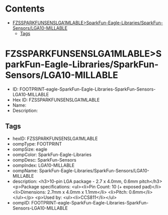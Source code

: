 



Contents
========

* [FZSSPARKFUNSENSLGA1MLABLE>SparkFun-Eagle-Libraries/SparkFun-Sensors/LGA10-MILLABLE](#fzssparkfunsenslga1mlablesparkfun-eagle-librariessparkfun-sensorslga10-millable)
	* [Tags](#tags)

# FZSSPARKFUNSENSLGA1MLABLE>SparkFun-Eagle-Libraries/SparkFun-Sensors/LGA10-MILLABLE

- ID: FOOTPRINT-eagle-SparkFun-Eagle-Libraries-SparkFun-Sensors-LGA10-MILLABLE
- Hex ID: FZSSPARKFUNSENSLGA1MLABLE
- Name: 
- Description: 

## Tags

- hexID: FZSSPARKFUNSENSLGA1MLABLE
- oompType: FOOTPRINT
- oompSize: eagle
- oompColor: SparkFun-Eagle-Libraries
- oompDesc: SparkFun-Sensors
- oompIndex: LGA10-MILLABLE
- oompName: SparkFun-Eagle-Libraries/SparkFun-Sensors/LGA10-MILLABLE
- description: &lt;h3&gt;10-pin LGA package - 2.7 x 4.0mm, 0.6mm pitch&lt;/h3&gt;
&lt;p&gt;Package specifications:
&lt;ul&gt;&lt;li&gt;Pin Count: 10 (+ exposed pad)&lt;/li&gt;
&lt;li&gt;Dimensions: 2.7mm x 4.0mm x 1.1mm&lt;/li&gt;
&lt;li&gt;Pitch: 0.6mm&lt;/li&gt;
&lt;/ul&gt;&lt;/p&gt;
&lt;p&gt;Used by:
&lt;ul&gt;&lt;li&gt;CCS811&lt;/li&gt;&lt;/ul&gt;
- oompID: FOOTPRINT-eagle-SparkFun-Eagle-Libraries-SparkFun-Sensors-LGA10-MILLABLE

